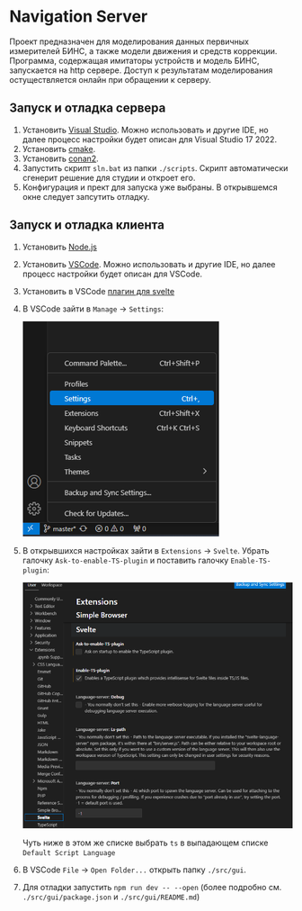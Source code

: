 # Navigation Server  
Проект предназначен для моделирования данных первичных измерителей БИНС, а также модели движения и средств коррекции.  
Программа, содержащая имитаторы устройств и модель БИНС, запускается на http сервере. Доступ к результатам моделирования остуществляется онлайн при обращении к серверу.

## Запуск и отладка сервера
1. Установить [Visual Studio](https://visualstudio.microsoft.com/ru/). Можно использовать и другие IDE, но далее процесс настройки будет описан для Visual Studio 17 2022.
2. Установить [cmake](https://cmake.org/download/).
3. Установить [conan2](https://conan.io/downloads).
4. Запустить скрипт `sln.bat` из папки `./scripts`. Скрипт автоматически сгенерит решение для студии и откроет его.
5. Конфигурация и прект для запуска уже выбраны. В открывшемся окне следует запсутить отладку.

## Запуск и отладка клиента
1. Установить [Node.js](https://nodejs.org/en)
2. Установить [VSCode](https://code.visualstudio.com/). Можно использовать и другие IDE, но далее процесс настройки будет описан для VSCode.
3. Установить в VSCode [плагин для svelte](https://marketplace.visualstudio.com/items?itemName=svelte.svelte-vscode)
4. В VSCode зайти в `Manage` -> `Settings`:

    ![](./doc/images/settings.png)

5. В открывшихся настройках зайти в `Extensions` -> `Svelte`. Убрать галочку `Ask-to-enable-TS-plugin` и поставить галочку `Enable-TS-plugin`:

    ![](./doc/images/svelte.png)

    Чуть ниже в этом же списке выбрать `ts` в выпадающем списке `Default Script Language`

6. В VSCode `File` -> `Open Folder...` открыть папку `./src/gui`.
7. Для отладки запустить `npm run dev -- --open` (более подробно см. `./src/gui/package.json` и `./src/gui/README.md`)

